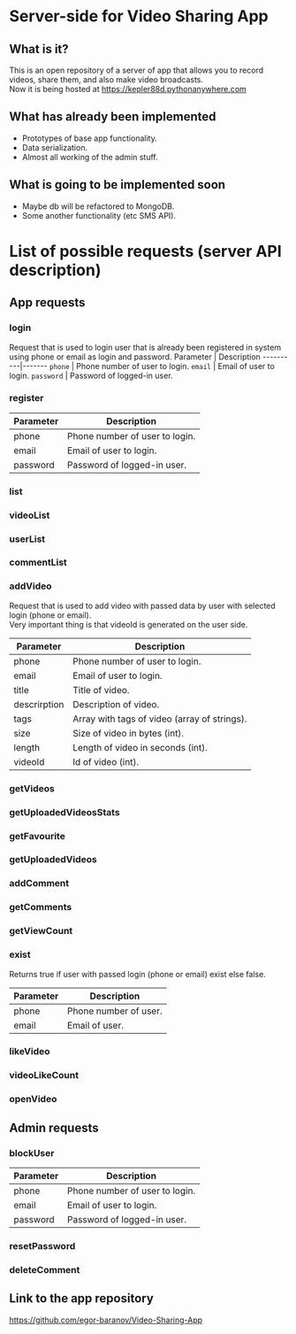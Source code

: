 # Server-side for Video Sharing App

## What is it? 
This is an open repository of a server of app that allows you to record videos, share them, and also make video broadcasts.  
Now it is being hosted at https://kepler88d.pythonanywhere.com

## What has already been implemented
* Prototypes of base app functionality. 
* Data serialization. 
* Almost all working of the admin stuff. 

## What is going to be implemented soon
* Maybe db will be refactored to MongoDB.
* Some another functionality (etc SMS API).

# List of possible requests (server API description)

## App requests

### login
Request that is used to login user that is already been registered in system using phone or email as login and password. 
Parameter | Description
----------|-------
```phone``` | Phone number of user to login.
```email``` | Email of user to login.
```password``` | Password of logged-in user. 

### register
Parameter | Description
----------|-------
phone | Phone number of user to login.
email | Email of user to login.
password | Password of logged-in user. 

### list

### videoList

### userList  

### commentList

### addVideo
Request that is used to add video with passed data by user with selected login (phone or email).  
Very important thing is that videoId is generated on the user side.

Parameter | Description
----------|-------
phone | Phone number of user to login.
email | Email of user to login.
title | Title of video. 
descrirption | Description of video. 
tags | Array with tags of video (array of strings). 
size | Size of video in bytes (int). 
length | Length of video in seconds (int). 
videoId | Id of video (int). 

### getVideos

### getUploadedVideosStats

### getFavourite

### getUploadedVideos 

### addComment

### getComments

### getViewCount

### exist
Returns true if user with passed login (phone or email) exist else false. 

Parameter | Description
----------|-------
phone | Phone number of user.
email | Email of user.

### likeVideo

### videoLikeCount

### openVideo

## Admin requests

### blockUser
Parameter | Description
----------|-------
phone | Phone number of user to login.
email | Email of user to login.
password | Password of logged-in user. 

### resetPassword

### deleteComment

## Link to the app repository
https://github.com/egor-baranov/Video-Sharing-App
